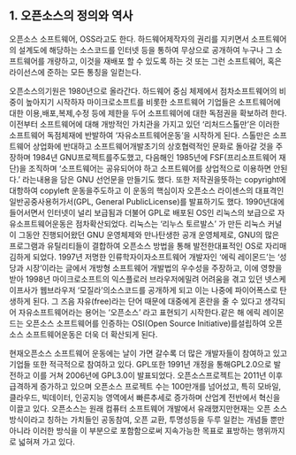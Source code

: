 ## 1. 오픈소스의 정의와 역사

오픈소스 소프트웨어, OSS라고도 한다. 하드웨어제작자의 권리를 지키면서 소프트웨어의 설계도에 해당하는 소스코드를 인터넷 등을 통하여 무상으로 공개하여 누구나 그 소프트웨어를 개량하고, 이것을 재배포 할 수 있도록 하는 것 또는 그런 소프트웨어, 혹은라이선스에 준하는 모든 통칭을 일컫는다.

오픈소스의기원은 1980년으로 올라간다. 하드웨어 중심 체제에서 점차소프트웨어의 비중이 높아지기 시작하자 마이크로소프트를 비롯한 소프트웨어 기업들은 소프트웨어에 대한 이용,배포,복제,수정 등에 제한을 두어 소프트웨어에 대한 독점권을 확보하려 한다. 이전부터 소프트웨어에 대해 개방적인 가치관을 가지고 있던 ‘리처드스톨만’은 이러한 소프트웨어 독점체재에 반발하여 ‘자유소프트웨어운동’을 시작하게 된다. 스톨만은 소프트웨어 상업화에 반대하고 소프트웨어개발초기의 상호협력적인 문화로 돌아갈 것을 주장하며 1984년 GNU프로젝트를주도했고, 다음해인 1985년에 FSF(프리소프트웨어 재단)을 조직하며 ‘소프트웨어는 공유되어야 하고 소프트웨어를 상업적으로 이용하면 안된다.’ 라는내용을 담은 GNU 선언문을 만들기도 했다. 또한 저작권을뜻하는 copyright에 대항하여 copyleft 운동을주도하고 이 운동의 핵심이자 오픈소스 라이센스의 대표격인 일반공중사용허가서(GPL, General PublicLicense)를 발표하기도 했다. 1990년대에 들어서면서 인터넷이 널리 보급됨과 더불어 GPL로 배포된 OS인 리눅스의 보급으로 자유소프트웨어운동은 점차확산되었다. 리눅스는 ‘리누스 토르발스’ 가 만든 리눅스 커널이 그동안 진행되어왔던 GNU 운영체제와 만나탄생한 공개 운영체제로, GNU의 많은 프로그램과 유틸리티들이 결합하여 오픈소스 방법을 통해 발전한대표적인 OS로 자리매김하게 되었다. 1997년 저명한 인류학자이자소프트웨어 개발자인 ‘에릭 레이몬드’는 ‘성당과 시장’이라는 글에서 개방형 소프트웨어 개발법의 우수성을 주장하고, 이에 영향을 받아 1998년 마이크로소프트의 익스플로러 브라우저에밀려 어려움을 겪고 있던 넷스케이프사가 웹브라우저 ‘모질라’의소스코드를 공개하게 되고 이는 나중에 파이어폭스로 탄생하게 된다. 그 즈음 자유(free)라는 단어 때문에 대중에게 혼란을 줄 수 있다고 생각되어 자유소프트웨어라는 용어는 ‘오픈소스’ 라고 표현되기 시작한다.같은 해 에릭 레이몬드는 오픈소스 소프트웨어를 인증하는 OSI(Open Source Initiative)를설립하여 오픈소스 소프트웨어운동은 더욱 더 확산되게 된다.

현재오픈소스 소프트웨어 운동에는 날이 가면 갈수록 더 많은 개발자들이 참여하고 있고 기업들 또한 적극적으로 참여하고 있다. GPL또한 1991년 개정을 통해GPL2.0으로 발전하고 이를 거쳐 2006년에 GPL3.0이 발표되었다.  오픈소스프로젝트는 2011년 이후 급격하게 증가하고 있으며 오픈소스 프로젝트 수는 100만개를 넘어섰고, 특히 모바일,클라우드, 빅데이터, 인공지능 영역에서 빠른추세로 증가하며 산업계 전반에서 혁신을 이끌고 있다. 오픈소스는 원래 컴퓨터 소프트웨어 개발에서 유래했지만현재는 오픈 소스 방식이라고 칭하는 가치들인 공동참여, 오픈 교환, 투명성등을 두루 일컫는 개념들 뿐만 아니라 이러한 방식을 이 부분으로 포함함으로써 지속가능한 목표로 표방하는 행위까지로 넓혀져 가고 있다.